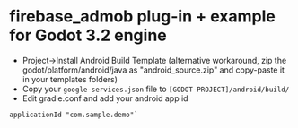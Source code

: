 # firebase_admob plug-in + example for Godot 3.2 engine

* Project->Install Android Build Template  (alternative workaround, zip the godot/platform/android/java as "android_source.zip" and copy-paste it in your templates folders)
* Copy your `google-services.json` file to `[GODOT-PROJECT]/android/build/`
* Edit gradle.conf and add your android app id
```
applicationId "com.sample.demo"`
```
